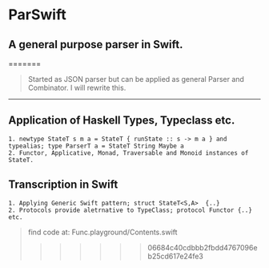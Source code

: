 # ParSwift

## A general purpose parser in Swift.
=======
> Started as JSON parser but can be applied as general Parser and Combinator. 
> I will rewrite this.
---
## Application of Haskell Types, Typeclass etc.

    1. newtype StateT s m a = StateT { runState :: s -> m a } and typealias; type ParserT a = StateT String Maybe a 
    2. Functor, Applicative, Monad, Traversable and Monoid instances of StateT.
## Transcription in Swift 
    1. Applying Generic Swift pattern; struct StateT<S,A>  {..}
    2. Protocols provide aletrnative to TypeClass; protocol Functor {..} etc. 


> find code at: Func.playground/Contents.swift
>>>>>>> 06684c40cdbbb2fbdd4767096eb25cd617e24fe3

